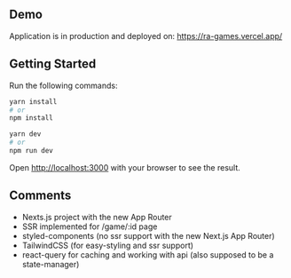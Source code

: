 ## Demo

Application is in production and deployed on:
https://ra-games.vercel.app/

## Getting Started

Run the following commands:

```bash
yarn install
# or
npm install

yarn dev
# or
npm run dev
```

Open [http://localhost:3000](http://localhost:3000) with your browser to see the result.

## Comments

- Nexts.js project with the new App Router
- SSR implemented for /game/:id page
- styled-components (no ssr support with the new Next.js App Router)
- TailwindCSS (for easy-styling and ssr support)
- react-query for caching and working with api (also supposed to be a state-manager)
